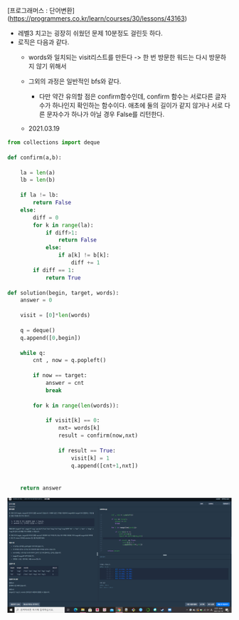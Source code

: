 [프로그래머스 : 단어변환] (https://programmers.co.kr/learn/courses/30/lessons/43163)



- 레벨3 치고는 굉장히  쉬웠던 문제 10분정도 걸린듯 하다.
- 로직은 다음과 같다.
  - words와 일치되는 visit리스트를 만든다 -> 한 번 방문한 워드는 다시 방문하지 않기 위해서
  - 그외의 과정은 일반적인 bfs와 같다. 
    - 다만 약간 유의할 점은 confirm함수인데, confirm 함수는 서로다른 글자수가 하나인지 확인하는 함수이다. 애초에 둘의 길이가 같지 않거나 서로 다른 문자수가 하나가 아닐 경우 False를 리턴한다.
  
  - 2021.03.19

```python
from collections import deque

def confirm(a,b):
    
    la = len(a)
    lb = len(b)
    
    if la != lb:
        return False
    else:
        diff = 0
        for k in range(la):
            if diff>1:
                return False
            else:
                if a[k] != b[k]:
                    diff += 1
        if diff == 1:
            return True

def solution(begin, target, words):
    answer = 0
    
    visit = [0]*len(words)
    
    q = deque()
    q.append([0,begin])
    
    while q:
        cnt , now = q.popleft()
        
        if now == target:
            answer = cnt
            break
            
        for k in range(len(words)):
            
            if visit[k] == 0:
                nxt= words[k]
                result = confirm(now,nxt)

                if result == True:
                    visit[k] = 1
                    q.append([cnt+1,nxt])
            
    
    return answer
```

![20210319_104609](20210319_104609.png)